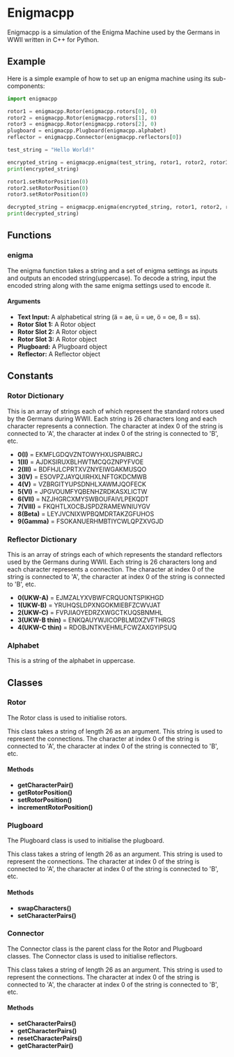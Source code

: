 # Enigmacpp

Enigmacpp is a simulation of the Enigma Machine used by the Germans in WWII written in C++ for Python. 

## Example
Here is a simple example of how to set up an enigma machine using its sub-components:
```python
import enigmacpp

rotor1 = enigmacpp.Rotor(enigmacpp.rotors[0], 0)
rotor2 = enigmacpp.Rotor(enigmacpp.rotors[1], 0)
rotor3 = enigmacpp.Rotor(enigmacpp.rotors[2], 0)
plugboard = enigmacpp.Plugboard(enigmacpp.alphabet)
reflector = enigmacpp.Connector(enigmacpp.reflectors[0])

test_string = "Hello World!"

encrypted_string = enigmacpp.enigma(test_string, rotor1, rotor2, rotor3, plugboard, reflector)
print(encrypted_string)

rotor1.setRotorPosition(0)
rotor2.setRotorPosition(0)
rotor3.setRotorPosition(0)

decrypted_string = enigmacpp.enigma(encrypted_string, rotor1, rotor2, rotor3, plugboard, reflector)
print(decrypted_string)
```

## Functions 
### enigma
The enigma function takes a string and a set of enigma settings as inputs and outputs an encoded string(uppercase). To decode a string, input the encoded string along with the same enigma settings used to encode it.
#### Arguments 
- **Text Input:** A alphabetical string (ä = ae, ü = ue, ö = oe, ß = ss).
- **Rotor Slot 1:** A Rotor object
- **Rotor Slot 2:** A Rotor object
- **Rotor Slot 3:** A Rotor object
- **Plugboard:** A Plugboard object
- **Reflector:** A Reflector object


## Constants 
### Rotor Dictionary
This is an array of strings each of which represent the standard rotors used by the Germans during WWII. Each string is 26 characters long and each character represents a connection. The character at index 0 of the string is connected to 'A', the character at index 0 of the string is connected to 'B', etc.
- **0(I)** = EKMFLGDQVZNTOWYHXUSPAIBRCJ
- **1(II)** = AJDKSIRUXBLHWTMCQGZNPYFVOE
- **2(III)** = BDFHJLCPRTXVZNYEIWGAKMUSQO
- **3(IV)** = ESOVPZJAYQUIRHXLNFTGKDCMWB
- **4(V)** = VZBRGITYUPSDNHLXAWMJQOFECK
- **5(VI)** = JPGVOUMFYQBENHZRDKASXLICTW
- **6(VII)** = NZJHGRCXMYSWBOUFAIVLPEKQDT
- **7(VIII)** = FKQHTLXOCBJSPDZRAMEWNIUYGV
- **8(Beta)** = LEYJVCNIXWPBQMDRTAKZGFUHOS
- **9(Gamma)** = FSOKANUERHMBTIYCWLQPZXVGJD

### Reflector Dictionary
This is an array of strings each of which represents the standard reflectors used by the Germans during WWII. Each string is 26 characters long and each character represents a connection. The character at index 0 of the string is connected to 'A', the character at index 0 of the string is connected to 'B', etc.
- **0(UKW-A)** = EJMZALYXVBWFCRQUONTSPIKHGD
- **1(UKW-B)** = YRUHQSLDPXNGOKMIEBFZCWVJAT
- **2(UKW-C)** = FVPJIAOYEDRZXWGCTKUQSBNMHL
- **3(UKW-B thin)** = ENKQAUYWJICOPBLMDXZVFTHRGS
- **4(UKW-C thin)** = RDOBJNTKVEHMLFCWZAXGYIPSUQ

### Alphabet   
This is a string of the alphabet in uppercase.


## Classes
### Rotor
The Rotor class is used to initialise rotors.

This class takes a string of length 26 as an argument. This string is used to represent the connections. The character at index 0 of the string is connected to 'A', the character at index 0 of the string is connected to 'B', etc. 
#### Methods
- **getCharacterPair()**
- **getRotorPosition()**
- **setRotorPosition()**
- **incrementRotorPosition()**

### Plugboard
The Plugboard class is used to initialise the plugboard.

This class takes a string of length 26 as an argument. This string is used to represent the connections. The character at index 0 of the string is connected to 'A', the character at index 0 of the string is connected to 'B', etc. 
#### Methods
- **swapCharacters()**
- **setCharacterPairs()**

### Connector
The Connector class is the parent class for the Rotor and Plugboard classes. The Connector class is used to initialise reflectors.

This class takes a string of length 26 as an argument. This string is used to represent the connections. The character at index 0 of the string is connected to 'A', the character at index 0 of the string is connected to 'B', etc. 
#### Methods
- **setCharacterPairs()**
- **getCharacterPairs()**
- **resetCharacterPairs()**
- **getCharacterPair()**
